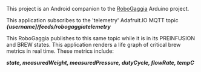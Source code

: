 This project is an Android companion to the [RoboGaggia](https://github.com/ndipatri/RoboGaggia) Arduino project.

This application subscribes to the 'telemetry' Adafruit.IO MQTT topic ***{username]/feeds/robogaggiatelemetry***

This RoboGaggia publishes to this same topic while it is in its PREINFUSION and BREW states.  This application renders a life graph of critical brew metrics in real time.  These metrics include:

***state, measuredWeight, measuredPressure, dutyCycle, flowRate, tempC***

